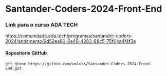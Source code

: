 # Santander-Coders-2024-Front-End

### Link para o curso ADA TECH
https://comunidade.ada.tech/programas/santander-coders-2024/andamento/9d52ea80-6a40-4283-88c5-75f64a4f4f3e

#### Repositorio GitHub

```
git glone https://github.com/umluks/Santander-Coders-2024-Front-End.git
```
